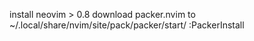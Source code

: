 install neovim > 0.8
download packer.nvim to ~/.local/share/nvim/site/pack/packer/start/
:PackerInstall
